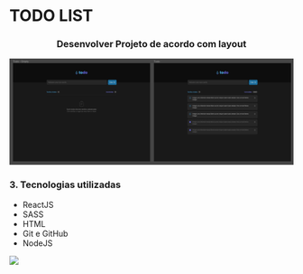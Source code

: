 # TODO LIST

<h3 align="center">Desenvolver Projeto de acordo com layout</h3>
<p align="center"><img src=".\src\assets\layout.png"/></p>

<h3>3. Tecnologias utilizadas</h3>
<ul>
<li>ReactJS</li>
<li>SASS</li>
<li>HTML</li>
<li>Git e GitHub</li>
<li>NodeJS</li>
</ul>

[<img src="https://img.shields.io/badge/linkedin-%230077B5.svg?&style=for-the-badge&logo=linkedin&logoColor=white" />](https://www.linkedin.com/in/nayane-menezes-dev-eng/)